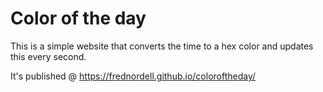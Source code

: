 # Color of the day
This is a simple website that converts the time to a hex color and updates this every second.

It's published @ https://frednordell.github.io/coloroftheday/